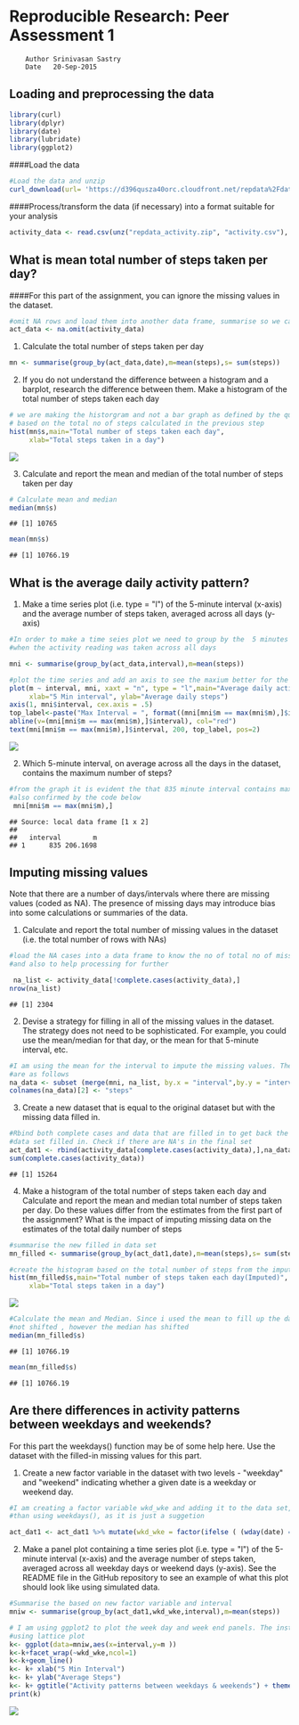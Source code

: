 
Reproducible Research: Peer Assessment 1
=============================================================
        Author Srinivasan Sastry 
        Date   20-Sep-2015
        

## Loading and preprocessing the data

```r
library(curl)
library(dplyr)
library(date)
library(lubridate)
library(ggplot2)
```

####Load the data 


```r
#Load the data and unzip 
curl_download(url= 'https://d396qusza40orc.cloudfront.net/repdata%2Fdata%2Factivity.zip',destfile='repdata_activity.zip')
```

####Process/transform the data (if necessary) into a format suitable for your analysis


```r
activity_data <- read.csv(unz("repdata_activity.zip", "activity.csv"), header=TRUE, as.is = TRUE, colClasses = c("integer","Date","integer"))
```

## What is mean total number of steps taken per day?

####For this part of the assignment, you can ignore the missing values in the dataset.

```r
#omit NA rows and load them into another data frame, summarise so we can plot the first histogram
act_data <- na.omit(activity_data)
```

1. Calculate the total number of steps taken per day

```r
mn <- summarise(group_by(act_data,date),m=mean(steps),s= sum(steps))
```

2. If you do not understand the difference between a histogram and a barplot, research the difference between them. Make a histogram of the total number of steps taken each day

```r
# we are making the historgram and not a bar graph as defined by the question 
# based on the total no of steps calculated in the previous step
hist(mn$s,main="Total number of steps taken each day",
     xlab="Total steps taken in a day")
```

![](PA1_template_files/figure-html/unnamed-chunk-6-1.png) 

3. Calculate and report the mean and median of the total number of steps taken per day

```r
# Calculate mean and median
median(mn$s)
```

```
## [1] 10765
```

```r
mean(mn$s)
```

```
## [1] 10766.19
```

## What is the average daily activity pattern?
1. Make a time series plot (i.e. type = "l") of the 5-minute interval (x-axis) and the average number of steps taken, averaged across all days (y-axis)


```r
#In order to make a time seies plot we need to group by the  5 minutes intervals of the day 
#when the activity reading was taken across all days 

mni <- summarise(group_by(act_data,interval),m=mean(steps))

#plot the time series and add an axis to see the maxium better for the next question
plot(m ~ interval, mni, xaxt = "n", type = "l",main="Average daily activity pattern", 
     xlab="5 Min interval", ylab="Average daily steps")
axis(1, mni$interval, cex.axis = .5)
top_label<-paste("Max Interval = ", format((mni[mni$m == max(mni$m),]$interval), digits=2), sep="") 
abline(v=(mni[mni$m == max(mni$m),]$interval), col="red") 
text(mni[mni$m == max(mni$m),]$interval, 200, top_label, pos=2) 
```

![](PA1_template_files/figure-html/unnamed-chunk-8-1.png) 

2. Which 5-minute interval, on average across all the days in the dataset, contains the maximum number of steps?

```r
#from the graph it is evident the that 835 minute interval contains maximum no of steps across all daya
#also confirmed by the code below
 mni[mni$m == max(mni$m),]
```

```
## Source: local data frame [1 x 2]
## 
##   interval        m
## 1      835 206.1698
```

## Imputing missing values
Note that there are a number of days/intervals where there are missing values (coded as NA). The presence of missing days may introduce bias into some calculations or summaries of the data.

1. Calculate and report the total number of missing values in the dataset (i.e. the total number of rows with NAs)

```r
#load the NA cases into a data frame to know the no of total no of missing values 
#and also to help processing for further 

 na_list <- activity_data[!complete.cases(activity_data),]
nrow(na_list)
```

```
## [1] 2304
```

2. Devise a strategy for filling in all of the missing values in the dataset. The strategy does not need to be sophisticated. For example, you could use the mean/median for that day, or the mean for that 5-minute interval, etc.

```r
#I am using the mean for the interval to impute the missing values. The preprocessing steps 
#are as follows 
na_data <- subset (merge(mni, na_list, by.x = "interval",by.y = "interval"), select = -steps)
colnames(na_data)[2] <- "steps"
```

3. Create a new dataset that is equal to the original dataset but with the missing data filled in.

```r
#Rbind both complete cases and data that are filled in to get back the complete 
#data set filled in. Check if there are NA's in the final set
act_dat1 <- rbind(activity_data[complete.cases(activity_data),],na_data)
sum(complete.cases(activity_data)) 
```

```
## [1] 15264
```

4. Make a histogram of the total number of steps taken each day and Calculate and report the mean and median total number of steps taken per day. Do these values differ from the estimates from the first part of the assignment? What is the impact of imputing missing data on the estimates of the total daily number of steps

```r
#summarise the new filled in data set
mn_filled <- summarise(group_by(act_dat1,date),m=mean(steps),s= sum(steps))

#create the histogram based on the total number of steps from the imputed data set
hist(mn_filled$s,main="Total number of steps taken each day(Imputed)",
     xlab="Total steps taken in a day")
```

![](PA1_template_files/figure-html/unnamed-chunk-13-1.png) 

```r
#Calculate the mean and Median. Since i used the mean to fill up the data the mean has 
#not shifted , however the median has shifted
median(mn_filled$s)
```

```
## [1] 10766.19
```

```r
mean(mn_filled$s)
```

```
## [1] 10766.19
```

## Are there differences in activity patterns between weekdays and weekends?
For this part the weekdays() function may be of some help here. Use the dataset with the filled-in missing values for this part.

1. Create a new factor variable in the dataset with two levels - "weekday" and "weekend" indicating whether a given date is a weekday or weekend day.


```r
#I am creating a factor variable wkd_wke and adding it to the data set, using lubridate funcion.I felt this will give lesser steps
#than using weekdays(), as it is just a suggetion

act_dat1 <- act_dat1 %>% mutate(wkd_wke = factor(ifelse ( (wday(date) == 1 | wday(date) == 7), "Weekend","Weekday"))) 
```


2. Make a panel plot containing a time series plot (i.e. type = "l") of the 5-minute interval (x-axis) and the average number of steps taken, averaged across all weekday days or weekend days (y-axis). See the README file in the GitHub repository to see an example of what this plot should look like using simulated data.


```r
#Summarise the based on new factor variable and interval 
mniw <- summarise(group_by(act_dat1,wkd_wke,interval),m=mean(steps))

# I am using ggplot2 to plot the week day and week end panels. The instructions does not mandate 
#using lattice plot 
k<- ggplot(data=mniw,aes(x=interval,y=m ))
k<-k+facet_wrap(~wkd_wke,ncol=1)
k<-k+geom_line()
k<- k+ xlab("5 Min Interval")
k<- k+ ylab("Average Steps")
k<- k+ ggtitle("Activity patterns between weekdays & weekends") + theme(plot.title = element_text(lineheight=3, face="bold", color="black", size=14))
print(k)
```

![](PA1_template_files/figure-html/unnamed-chunk-15-1.png) 
